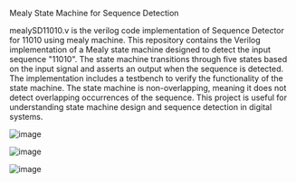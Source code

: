 
Mealy State Machine for Sequence Detection

mealySD11010.v is the verilog code implementation of Sequence Detector for 11010 using mealy machine.
This repository contains the Verilog implementation of a Mealy state machine designed to detect the input sequence "11010". The state machine transitions through five states based on the input signal and asserts an output when the sequence is detected. The implementation includes a testbench to verify the functionality of the state machine. The state machine is non-overlapping, meaning it does not detect overlapping occurrences of the sequence. This project is useful for understanding state machine design and sequence detection in digital systems.

![image](https://github.com/user-attachments/assets/c23ce892-d22a-4884-809c-481f933b424e)

![image](https://github.com/user-attachments/assets/adabc328-37a7-432d-a001-ce9a3648542b)

![image](https://github.com/user-attachments/assets/2b31bd0c-6cee-49bf-a9af-ade32e6dd084)
